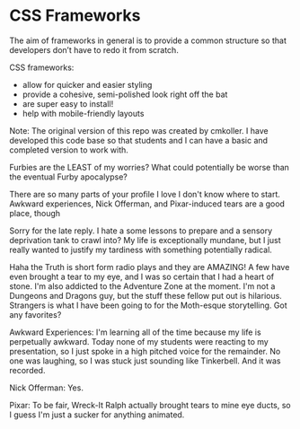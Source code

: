 # CSS Frameworks

The aim of frameworks in general is to provide a common structure so that developers don’t have to redo it from scratch.

CSS frameworks:
- allow for quicker and easier styling
- provide a cohesive, semi-polished look right off the bat
- are super easy to install!
- help with mobile-friendly layouts

Note: The original version of this repo was created by cmkoller. I have developed this code base so that students and I can have a basic and completed version to work with.


Furbies are the LEAST of my worries? What could potentially be worse than the eventual Furby apocalypse? 

There are so many parts of your profile I love I don't know where to start. Awkward experiences, Nick Offerman, and Pixar-induced tears are a good place, though

Sorry for the late reply. I hate a some lessons to prepare and a sensory deprivation tank to crawl into? My life is exceptionally mundane, but I just really wanted to justify my tardiness with something potentially radical.

Haha the Truth is short form radio plays and they are AMAZING! A few have even brought a tear to my eye, and I was so certain that I had a heart of stone. I'm also addicted to the Adventure Zone at the moment. I'm not a Dungeons and Dragons guy, but the stuff these fellow put out is hilarious. Strangers is what I have been going to for the Moth-esque storytelling. Got any favorites?

Awkward Experiences: I'm learning all of the time because my life is perpetually awkward. Today none of my students were reacting to my presentation, so I just spoke in a high pitched voice for the remainder. No one was laughing, so I was stuck just sounding like Tinkerbell. And it was recorded.

Nick Offerman: Yes.

Pixar: To be fair, Wreck-It Ralph actually brought tears to mine eye ducts, so I guess I'm just a sucker for anything animated.
